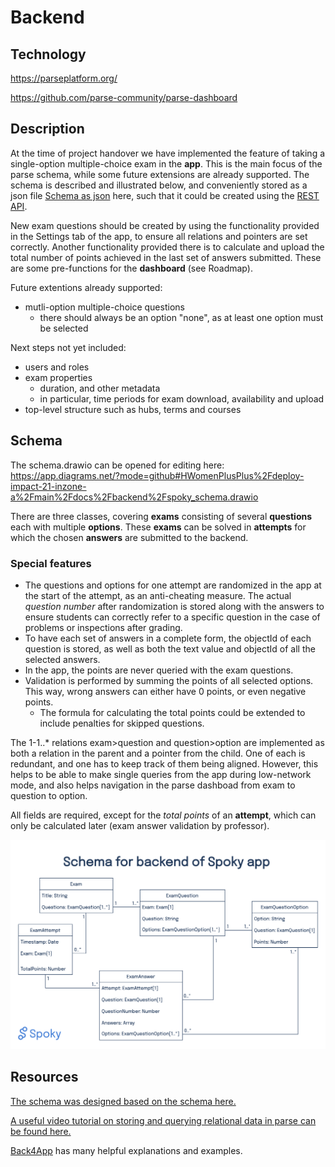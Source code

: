 # Backend

## Technology

https://parseplatform.org/

https://github.com/parse-community/parse-dashboard

## Description

At the time of project handover we have implemented the feature of taking a single-option multiple-choice exam in the **app**. This is the main focus of the parse schema, while some future extensions are already supported. The schema is described and illustrated below, and conveniently stored as a json file [Schema as json](spoky_schema.json) here, such that it could be created using the [REST API](https://docs.parseplatform.org/rest/guide/#adding-a-schema).

New exam questions should be created by using the functionality provided in the Settings tab of the app, to ensure all relations and pointers are set correctly. Another functionality provided there is to calculate and upload the total number of points achieved in the last set of answers submitted. These are some pre-functions for the **dashboard** (see Roadmap).

Future extentions already supported:
- mutli-option multiple-choice questions
  - there should always be an option "none", as at least one option must be selected

Next steps not yet included:
- users and roles
- exam properties
  - duration, and other metadata
  - in particular, time periods for exam download, availability and upload
- top-level structure such as hubs, terms and courses

## Schema

The schema.drawio can be opened for editing here:
https://app.diagrams.net/?mode=github#HWomenPlusPlus%2Fdeploy-impact-21-inzone-a%2Fmain%2Fdocs%2Fbackend%2Fspoky_schema.drawio

There are three classes, covering **exams** consisting of several **questions** each with multiple **options**. These **exams** can be solved in **attempts** for which the chosen **answers** are submitted to the backend.

### Special features
- The questions and options for one attempt are randomized in the app at the start of the attempt, as an anti-cheating measure. The actual *question number* after randomization is stored along with the answers to ensure students can correctly refer to a specific question in the case of problems or inspections after grading.
- To have each set of answers in a complete form, the objectId of each question is stored, as well as both the text value and objectId of all the selected answers.
- In the app, the points are never queried with the exam questions.
- Validation is performed by summing the points of all selected options. This way, wrong answers can either have 0 points, or even negative points.
  - The formula for calculating the total points could be extended to include penalties for skipped questions.

The 1-1..* relations exam>question and question>option are implemented as both a relation in the parent and a pointer from the child. One of each is redundant, and one has to keep track of them being aligned. However, this helps to be able to make single queries from the app during low-network mode, and also helps navigation in the parse dashboad from exam to question to option.

All fields are required, except for the *total points* of an **attempt**, which can only be calculated later (exam answer validation by professor).

![Schema](spoky_schema.png)

## Resources

[The schema was designed based on the schema here.](https://developer.mozilla.org/en-US/docs/Learn/Server-side/Express_Nodejs/mongoose)

[A useful video tutorial on storing and querying relational data in parse can be found here.](https://www.youtube.com/watch?v=TdXIADNn5dY)

[Back4App](https://www.back4app.com/docs/react-native/parse-sdk/react-native-sdk) has many helpful explanations and examples.

